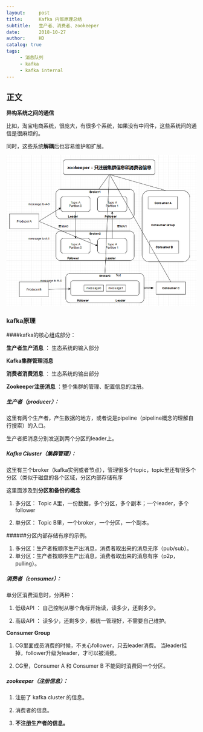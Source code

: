 ```yaml
---
layout:     post
title:      Kafka 内部原理总结
subtitle:   生产者、消费者、zookeeper
date:       2018-10-27
author:     HD
catalog: true
tags:
     - 消息队列
     - kafka
     - kafka internal
---
```



## 正文

**异构系统之间的通信**


比如，淘宝电商系统，很庞大，有很多个系统，如果没有中间件，这些系统间的通信是很麻烦的。

同时，这些系统**解耦**后也容易维护和扩展。


![kafka内部原理图](https://raw.githubusercontent.com/TheFrancisHe/TheFrancisHe.github.io/master/img/Kafkainternal.png)



### kafka原理

####kafka的核心组成部分：

**生产者生产消息**  ： 生态系统的输入部分

**Kafka集群管理消息**  

**消费者消费消息**  ： 生态系统的输出部分

**Zookeeper注册消息** ：整个集群的管理、配置信息的注册。


##### 生产者（producer）：
 
这里有两个生产者，产生数据的地方，或者说是pipeline（pipeline概念的理解自行搜索）的入口。

生产者把消息分别发送到两个分区的leader上。

##### Kafka Cluster（集群管理）：

这里有三个broker（kafka实例或者节点），管理很多个topic，topic里还有很多个分区（类似于磁盘的各个区域，分区内部存储有序

这里面涉及到**分区和备份的概念**

1. 多分区： Topic A里，一份数据，多个分区，多个副本；一个leader，多个follower

2. 单分区： Topic B里，一个broker，一个分区，一个副本。


######分区内部存储有序的示例。

1. 多分区：生产者按顺序生产出消息，消费者取出来的消息无序（pub/sub）。
2. 单分区：生产者按顺序生产出消息，消费者取出来的消息有序（p2p，pulling）。

##### 消费者（consumer）：

单分区消费消息时，分两种：

1. 低级API ： 自己控制从哪个角标开始读，读多少，还剩多少。

2. 高级API ： 读多少，还剩多少，都统一管理好，不需要自己维护。


**Consumer Group**

1. CG里面成员消费的时候，不关心follower，只去leader消费。
   当leader挂掉，follower升级为leader，才可以被消费。


2. CG里，Consumer A 和 Consumer B 不能同时消费同一个分区。

##### zookeeper（注册信息）：

1. 注册了 kafka cluster 的信息。

2. 消费者的信息。

3. **不注册生产者的信息。**

